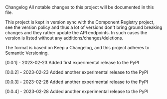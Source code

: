 Changelog
All notable changes to this project will be documented in this file.

This project is kept in version sync with the Component Registry project, see the version policy and thus a lot of versions don't bring ground breaking changes and they rather update the API endpoints. In such cases the version is listed without any additions/changes/deletions.

The format is based on Keep a Changelog, and this project adheres to Semantic Versioning.

[0.0.1] - 2023-02-23
Added
first experimental release to the PyPI

[0.0.2] - 2023-02-23
Added
another experimental release to the PyPI

[0.0.3] - 2023-02-28
Added
another experimental release to the PyPI

[0.0.4] - 2023-02-28
Added
another experimental release to the PyPI
